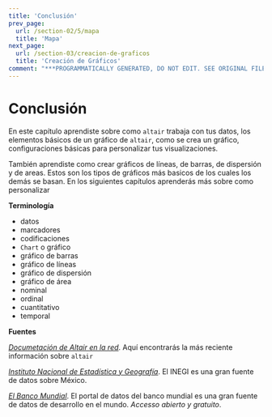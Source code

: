 ```yaml
---
title: 'Conclusión'
prev_page:
  url: /section-02/5/mapa
  title: 'Mapa'
next_page:
  url: /section-03/creacion-de-graficos
  title: 'Creación de Gráficos'
comment: "***PROGRAMMATICALLY GENERATED, DO NOT EDIT. SEE ORIGINAL FILES IN /content***"
---
```

Conclusión
==========

En este capítulo aprendiste sobre como `altair` trabaja con tus datos, los elementos básicos de un gráfico de `altair`, como se crea un gráfico, configuraciones básicas para personalizar tus visualizaciones.

También aprendiste como crear gráficos de líneas, de barras, de dispersión y de areas. Estos son los tipos de gráficos más basicos de los cuales los demás se basan. En los siguientes capítulos aprenderás más sobre como personalizar

**Terminología**

* datos
* marcadores
* codificaciones
* `Chart` o gráfico
* gráfico de barras
* gráfico de líneas
* gráfico de dispersión
* gráfico de área 
* nominal
* ordinal
* cuantitativo
* temporal


**Fuentes**

[*Documetación de Altair en la red*](https://www.altair-viz.github.io). Aquí encontrarás la más reciente información sobre `altair`

[*Instituto Nacional de Estadística y Geografía*](https://www.inegi.org.mx). El INEGI es una gran fuente de datos sobre México.

[*El Banco Mundial*](https://datos.bancomundial.org/). El portal de datos del banco mundial es una gran fuente de datos de desarrollo en el mundo. _Accesso abierto y gratuito_.
